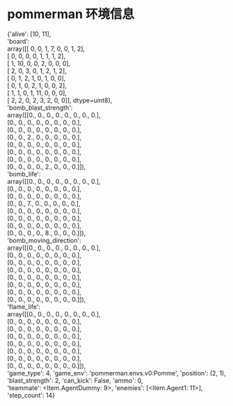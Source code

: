 # pommerman 环境信息
{'alive': [10, 11],    
'board':    
array([[ 0,  0,  1,  7,  0,  0,  1,  2],  
       [ 0,  0,  0,  0,  1,  1,  1,  2],  
       [ 1, 10,  0,  0,  2,  0,  0,  0],  
       [ 2,  0,  3,  0,  1,  2,  1,  2],  
       [ 0,  1,  2,  1,  0,  1,  0,  0],  
       [ 0,  1,  0,  2,  1,  0,  0,  2],  
       [ 1,  1,  0,  1, 11,  0,  0,  0],  
       [ 2,  2,  0,  2,  3,  2,  0,  0]], dtype=uint8),    
'bomb_blast_strength':    
array([[0., 0., 0., 0., 0., 0., 0., 0.],   
       [0., 0., 0., 0., 0., 0., 0., 0.],   
       [0., 0., 0., 0., 0., 0., 0., 0.],   
       [0., 0., 2., 0., 0., 0., 0., 0.],   
       [0., 0., 0., 0., 0., 0., 0., 0.],   
       [0., 0., 0., 0., 0., 0., 0., 0.],   
       [0., 0., 0., 0., 0., 0., 0., 0.],   
       [0., 0., 0., 0., 2., 0., 0., 0.]]),    
'bomb_life':    
array([[0., 0., 0., 0., 0., 0., 0., 0.],   
       [0., 0., 0., 0., 0., 0., 0., 0.],   
       [0., 0., 0., 0., 0., 0., 0., 0.],   
       [0., 0., 7., 0., 0., 0., 0., 0.],   
       [0., 0., 0., 0., 0., 0., 0., 0.],   
       [0., 0., 0., 0., 0., 0., 0., 0.],   
       [0., 0., 0., 0., 0., 0., 0., 0.],   
       [0., 0., 0., 0., 8., 0., 0., 0.]]),    
'bomb_moving_direction':    
array([[0., 0., 0., 0., 0., 0., 0., 0.],   
       [0., 0., 0., 0., 0., 0., 0., 0.],   
       [0., 0., 0., 0., 0., 0., 0., 0.],   
       [0., 0., 0., 0., 0., 0., 0., 0.],   
       [0., 0., 0., 0., 0., 0., 0., 0.],   
       [0., 0., 0., 0., 0., 0., 0., 0.],   
       [0., 0., 0., 0., 0., 0., 0., 0.],   
       [0., 0., 0., 0., 0., 0., 0., 0.]]),     
'flame_life':     
array([[0., 0., 0., 0., 0., 0., 0., 0.],    
       [0., 0., 0., 0., 0., 0., 0., 0.],   
       [0., 0., 0., 0., 0., 0., 0., 0.],   
       [0., 0., 0., 0., 0., 0., 0., 0.],   
       [0., 0., 0., 0., 0., 0., 0., 0.],   
       [0., 0., 0., 0., 0., 0., 0., 0.],   
       [0., 0., 0., 0., 0., 0., 0., 0.],   
       [0., 0., 0., 0., 0., 0., 0., 0.]]),    
'game_type': 4, 'game_env': 'pommerman.envs.v0:Pomme', 'position': (2, 1),    
'blast_strength': 2, 'can_kick': False, 'ammo': 0,    
'teammate': <Item.AgentDummy: 9>, 'enemies': [<Item.Agent1: 11>], 'step_count': 14}   
